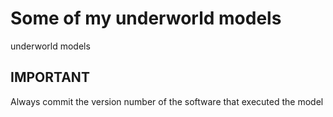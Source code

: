 # Some of my underworld models

underworld models

## IMPORTANT
Always commit the version number of the software that executed the model
